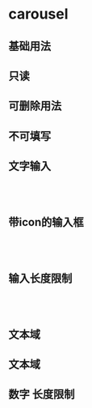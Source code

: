 # carousel

## 基础用法
<ClientOnly>
<f-demo code='
   <if-input v-model="ms"></if-input>'>
<f-input/>
</f-demo>
</ClientOnly >

## 只读
<ClientOnly>
<f-demo code=''>
<if-input readonly value='这段话你只能读的说'/>
<if-input type="textarea" readonly value='这段话只能只读'/>
</f-demo>
</ClientOnly >

## 可删除用法
<ClientOnly>
<f-demo code='
   <if-input clearable></if-input>'>
<if-input clearable/>
<if-input type="textarea" clearable/>
</f-demo>
</ClientOnly >

## 不可填写
<ClientOnly>
<f-demo code='
   <if-input disabled></if-input>'>
<if-input disabled/>
<if-input type="textarea" disabled/>
</f-demo>
</ClientOnly >

## 文字输入
<ClientOnly>
<f-demo code='
   <if-input disabled></if-input>'>
<if-input innerText='账号:'/>
<br/>
<br/>
<if-input innerText='密码:'/>
</f-demo>
</ClientOnly >

## 带icon的输入框
<ClientOnly>
<f-demo code='
 <if-input icon="apple"/>
<if-input>
   <if-icon type="alipay" slot="preIcon" size="20"/>
</if-input>
<if-input>
   <if-icon type="wechat" slot="nextIcon" size="20"/>
</if-input>
<if-input>
   <if-icon type="qq" slot="preIcon" size="20"/>
   <if-icon type="true" slot="nextIcon" size="20"/>
</if-input>'>
<if-input type='password' icon="eye"/>
<if-input>
   <if-icon type="alipay" color='dark' slot="preIcon" size="20"/>
</if-input>
<if-input>
   <if-icon type="wechat" slot="nextIcon" size="20"/>
</if-input>
<br/><br/>
<if-input>
   <if-icon type="qq" slot="preIcon" size="20"/>
   <if-icon type="true" slot="nextIcon" size="20"/>
</if-input>
</f-demo>
</ClientOnly >

## 输入长度限制
<ClientOnly>
<f-demo code='
   <if-input maxlength="20"/>'>
<if-input maxlength="20"/><br/><br/>
<if-input maxlength="20" type="textarea"/>
</f-demo>
</ClientOnly >

## 文本域
<ClientOnly>
<f-demo code='
   <if-input maxlength="20"/>'>
<if-input type="textarea"/>
<if-input type="textarea" rows='2' cols='20'/>
<if-input type="textarea" rows='2' cols='20' maxlength="20"/>
</f-demo>
</ClientOnly >

## 文本域
<ClientOnly>
<f-demo code='
   <if-input maxlength="20"/>'>
<if-input type="password"/>
</f-demo>
</ClientOnly >

## 数字 长度限制
<ClientOnly>
<f-demo code='
   <if-input maxlength="20"/>'>
<if-number maxlength="2"  disabled/>
<if-number maxlength="2"  />
<if-number />
</f-demo>
</ClientOnly >
